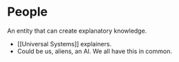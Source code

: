 # People      

An entity that can create explanatory knowledge.

- [[Universal Systems]] explainers. 
- Could be us, aliens, an AI. We all have this in common.
